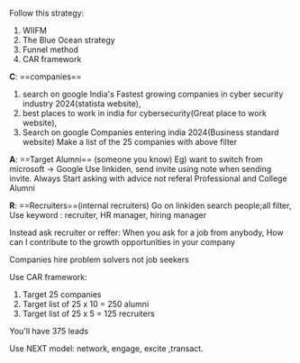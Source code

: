 Follow this strategy: 
1) WIIFM
2) The Blue Ocean strategy 
3) Funnel method 
4) CAR framework

**C**: ==companies== 
1. search on google India's Fastest growing companies in cyber security industry 2024(statista website), 
2. best places to work in india for cybersecurity(Great place to work website), 
3. Search on google Companies entering india 2024(Business standard website)
Make a list of the 25 companies with above filter


**A**: ==Target Alumni== (someone you know)
Eg) want to switch from 
microsoft -> Google
Use linkiden, send invite using note when sending invite.
Always Start asking with advice not referal 
Professional and College Alumni 

**R**: ==Recruiters==(internal recruiters)
Go on linkiden search people;all filter,
Use keyword : recruiter, HR manager, hiring manager 


Instead ask recruiter or reffer: 
When you ask for a job from anybody, 
How can I contribute to the growth opportunities in your company 

Companies hire problem solvers not job seekers

Use CAR framework:
1) Target 25 companies 
2) Target list of 25 x 10 = 250 alumni
3) Target list of 25 x 5 = 125 recruiters

You'll have 375 leads



Use NEXT model: network, engage, excite ,transact.

